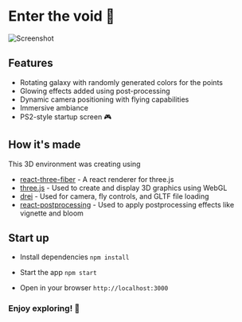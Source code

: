 # Enter the void 🌌

![Screenshot](https://github.com/user-attachments/assets/1f2d1d57-5504-49a5-8460-145561f45c32)

## Features

* Rotating galaxy with randomly generated colors for the points
* Glowing effects added using post-processing
* Dynamic camera positioning with flying capabilities
* Immersive ambiance
* PS2-style startup screen 🎮

## How it's made

This 3D environment was creating using

* [react-three-fiber](https://github.com/pmndrs/react-three-fiber) - A react renderer for three.js
* [three.js](https://threejs.org/) - Used to create and display 3D graphics using WebGL
* [drei](https://drei.docs.pmnd.rs/getting-started/introduction) - Used for camera, fly controls, and GLTF file loading
* [react-postprocessing](https://github.com/pmndrs/react-postprocessing) - Used to apply postprocessing effects like vignette and bloom

## Start up

- Install dependencies `npm install`

- Start the app `npm start`

- Open in your browser `http://localhost:3000`

### Enjoy exploring! 🚀
